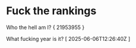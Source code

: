 # Fuck the rankings

Who the hell am I?
{ 21953955 }

What fucking year is it?
[ 2025-06-06T12:26:40Z ]
